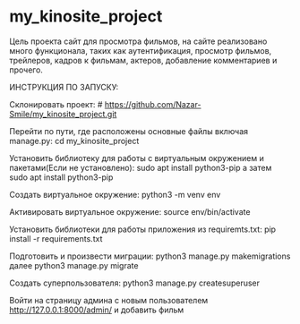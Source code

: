 # my_kinosite_project


Цель проекта сайт для просмотра фильмов, на сайте реализовано много функционала, таких как аутентификация, просмотр фильмов, трейлеров, кадров к фильмам, актеров, добавление комментариев и прочего.


ИНСТРУКЦИЯ ПО ЗАПУСКУ:

Склонировать проект: # https://github.com/Nazar-Smile/my_kinosite_project.git

Перейти по пути, где расположены основные файлы включая manage.py: cd my_kinosite_project

Установить библиотеку для работы с виртуальным окружением и пакетами(Если не установлено): sudo apt install python3-pip а затем sudo apt install python3-pip

Создать виртуальное окружение: python3 -m venv env

Активировать виртуальное окружение: source env/bin/activate

Установить библиотеки для работы приложения из requiremts.txt: pip install -r requirements.txt

Подготовить и произвести миграции: python3 manage.py makemigrations далее  python3 manage.py migrate

Создать суперпользователя: python3 manage.py createsuperuser

Войти на страницу админа с новым пользователем http://127.0.0.1:8000/admin/ и добавить фильм
